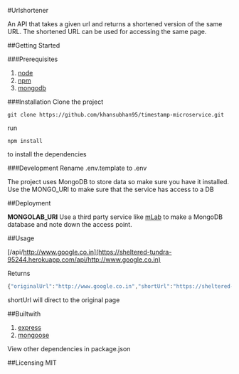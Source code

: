 #Urlshortener

An API that takes a given url and returns a shortened version of the same URL. The shortened URL can be used for accessing the same page. 

##Getting Started

###Prerequisites

1. [node](https://nodejs.org/en/)
2. [npm](https://www.npmjs.com)
3. [mongodb](https://www.mongodb.com/)

###Installation
Clone the project

```git
git clone https://github.com/khansubhan95/timestamp-microservice.git
```

run

```
npm install
```

to install the dependencies

###Development
Rename .env.template to .env

The project uses MongoDB to store data so make sure you have it installed. Use the MONGO_URI to make sure that the service has access to a DB

##Deployment

**MONGOLAB_URI**
Use a third party service like [mLab](https://mlab.com/) to make a MongoDB database and note down the access point.

##Usage

[/api/http://www.google.co.in](https://sheltered-tundra-95244.herokuapp.com/api/http://www.google.co.in)

Returns
```javascript
{"originalUrl":"http://www.google.co.in","shortUrl":"https://sheltered-tundra-95244.herokuapp.com0/0"}
```

shortUrl will direct to the original page

##Builtwith
1. [express](https://expressjs.com/)   
2. [mongoose](http://mongoosejs.com/)

View other dependencies in package.json

##Licensing
MIT
